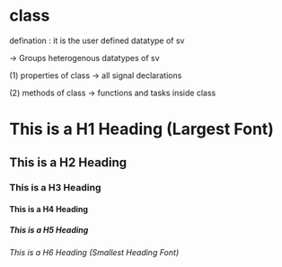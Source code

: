 # class
defination : it is the user defined datatype of sv

-> Groups heterogenous datatypes of sv

(1) properties of class -> all signal declarations

(2) methods of class -> functions and tasks inside class

# This is a H1 Heading (Largest Font)

## This is a H2 Heading

### This is a H3 Heading

#### This is a H4 Heading

##### This is a H5 Heading

###### This is a H6 Heading (Smallest Heading Font)
